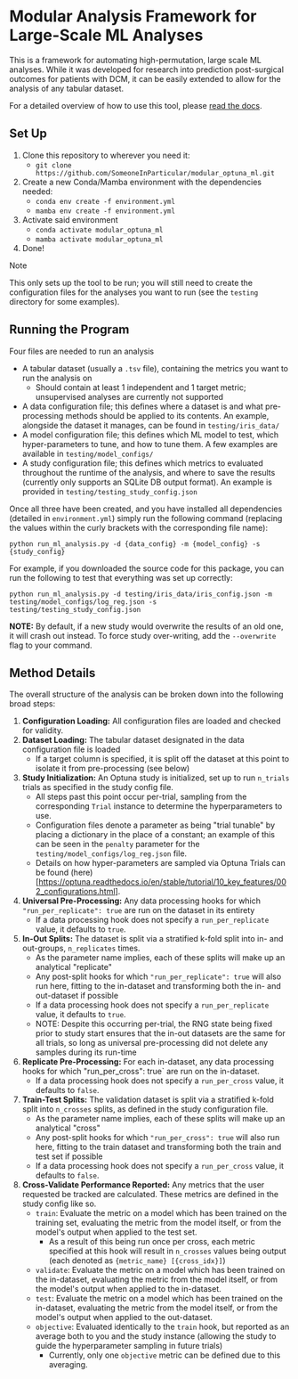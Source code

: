 # Modular Analysis Framework for Large-Scale ML Analyses

This is a framework for automating high-permutation, large scale ML analyses. 
While it was developed for research into prediction post-surgical outcomes for patients with DCM, it can be easily extended to allow for the analysis of any tabular dataset.

For a detailed overview of how to use this tool, please [read the docs](https://modular-optuna-ml.readthedocs.io/en/latest/).

## Set Up

1. Clone this repository to wherever you need it:
   * `git clone https://github.com/SomeoneInParticular/modular_optuna_ml.git`
2. Create a new Conda/Mamba environment with the dependencies needed:
   * `conda env create -f environment.yml`
   * `mamba env create -f environment.yml`
3. Activate said environment
   * `conda activate modular_optuna_ml`
   * `mamba activate modular_optuna_ml`
4. Done!

> [!NOTE]
> This only sets up the tool to be run; you will still need to create the configuration files for the analyses you want to run (see the `testing` directory for some examples).

## Running the Program

Four files are needed to run an analysis

* A tabular dataset (usually a `.tsv` file), containing the metrics you want to run the analysis on
  * Should contain at least 1 independent and 1 target metric; unsupervised analyses are currently not supported
* A data configuration file; this defines where a dataset is and what pre-processing methods
should be applied to its contents. An example, alongside the dataset it manages, can be found in `testing/iris_data/`
* A model configuration file; this defines which ML model to test, which hyper-parameters to tune,
and how to tune them. A few examples are available in `testing/model_configs/`
* A study configuration file; this defines which metrics to evaluated throughout the runtime of the analysis, and where to save the results (currently only supports an SQLite DB output format). An example is provided in `testing/testing_study_config.json`

Once all three have been created, and you have installed all dependencies (detailed in `environment.yml`) simply run the following command (replacing the values within the curly brackets with the corresponding file name):

`python run_ml_analysis.py -d {data_config} -m {model_config} -s {study_config}`

For example, if you downloaded the source code for this package, you can run the following to test that everything was set up correctly:

`python run_ml_analysis.py -d testing/iris_data/iris_config.json -m testing/model_configs/log_reg.json -s testing/testing_study_config.json`

**NOTE:** By default, if a new study would overwrite the results of an old one, it will crash out instead. To force study over-writing, add the `--overwrite` flag to your command.

## Method Details

The overall structure of the analysis can be broken down into the following broad steps:

1. **Configuration Loading:** All configuration files are loaded and checked for validity. 
2. **Dataset Loading:** The tabular dataset designated in the data configuration file is loaded
   * If a target column is specified, it is split off the dataset at this point to isolate it from pre-processing (see below)
3. **Study Initialization:** An Optuna study is initialized, set up to run `n_trials` trials as specified in the study config file.
   * All steps past this point occur per-trial, sampling from the corresponding `Trial` instance to determine the hyperparameters to use.
   * Configuration files denote a parameter as being "trial tunable" by placing a dictionary in the place of a constant; an example of this can be seen in the `penalty` parameter for the 
   `testing/model_configs/log_reg.json` file.
   * Details on how hyper-parameters are sampled via Optuna Trials can be found (here)[https://optuna.readthedocs.io/en/stable/tutorial/10_key_features/002_configurations.html].
4. **Universal Pre-Processing:** Any data processing hooks for which `"run_per_replicate": true` are run on the dataset in its entirety
   * If a data processing hook does not specify a `run_per_replicate` value, it defaults to `true`.
5. **In-Out Splits:** The dataset is split via a stratified k-fold split into in- and out-groups, `n_replicates` times.
   * As the parameter name implies, each of these splits will make up an analytical "replicate"
   * Any post-split hooks for which `"run_per_replicate": true` will also run here, fitting to the 
   in-dataset and transforming both the in- and out-dataset if possible 
   * If a data processing hook does not specify a `run_per_replicate` value, it defaults to `true`.
   * NOTE: Despite this occurring per-trial, the RNG state being fixed prior to study start ensures that the in-out datasets are the same for all trials, so long as universal pre-processing did not delete any samples during its run-time
6. **Replicate Pre-Processing:** For each in-dataset, any data processing hooks for which "run_per_cross": true` are run on the in-dataset.
   * If a data processing hook does not specify a `run_per_cross` value, it defaults to `false`.
7. **Train-Test Splits:** The validation dataset is split via a stratified k-fold split into `n_crosses` splits, as defined in the study configuration file.
   * As the parameter name implies, each of these splits will make up an analytical "cross"
   * Any post-split hooks for which `"run_per_cross": true` will also run here, fitting to the train dataset and transforming both the train and test set if possible
   * If a data processing hook does not specify a `run_per_cross` value, it defaults to `false`.
8. **Cross-Validate Performance Reported:** Any metrics that the user requested be tracked are calculated. These metrics are defined in the study config like so.
   * `train`: Evaluate the metric on a model which has been trained on the training set, evaluating the metric from the model itself, or from the model's output when applied to the test set.
     * As a result of this being run once per cross, each metric specified at this hook will result in `n_crosses` values being output (each denoted as `{metric_name} [{cross_idx}]`)
   * `validate`: Evaluate the metric on a model which has been trained on the in-dataset, evaluating the metric from the model itself, or from the model's output when applied to the in-dataset.
   * `test`: Evaluate the metric on a model which has been trained on the in-dataset, evaluating the metric from the model itself, or from the model's output when applied to the out-dataset.
   * `objective`: Evaluated identically to the `train` hook, but reported as an average both to you and the study instance (allowing the study to guide the hyperparameter sampling in future trials)
     * Currently, only one `objective` metric can be defined due to this averaging.
